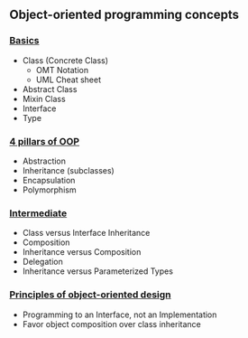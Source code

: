 ## Object-oriented programming concepts

### [Basics](./basics.md)
* Class (Concrete Class)
    * OMT Notation
    * UML Cheat sheet
* Abstract Class
* Mixin Class
* Interface
* Type

### [4 pillars of OOP](./pillars.md)
* Abstraction
* Inheritance (subclasses)
* Encapsulation
* Polymorphism

### [Intermediate](./intermediate.md)
* Class versus Interface Inheritance
* Composition
* Inheritance versus Composition
* Delegation
* Inheritance versus Parameterized Types

### [Principles of object-oriented design](./principles.md)
* Programming to an Interface, not an Implementation
* Favor object composition over class inheritance
